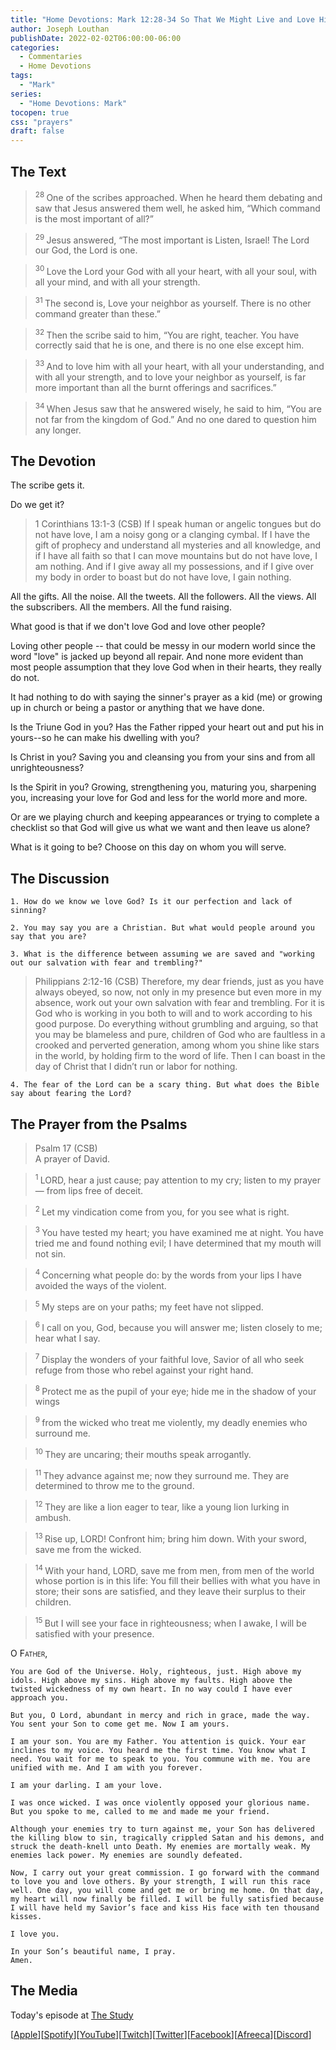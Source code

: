 ```yaml
---
title: "Home Devotions: Mark 12:28-34 So That We Might Live and Love Him and Love Others"
author: Joseph Louthan
publishDate: 2022-02-02T06:00:00-06:00
categories:
  - Commentaries
  - Home Devotions
tags:
  - "Mark"
series:
  - "Home Devotions: Mark"
tocopen: true
css: "prayers"
draft: false
---
```

## The Text

><sup> 28 </sup> One of the scribes approached. When he heard them debating and saw that Jesus answered them well, he asked him, “Which command is the most important of all?” 

><sup> 29 </sup> Jesus answered, “The most important is Listen, Israel! The Lord our God, the Lord is one. 

><sup> 30 </sup> Love the Lord your God with all your heart, with all your soul, with all your mind, and with all your strength. 

><sup> 31 </sup> The second is, Love your neighbor as yourself. There is no other command greater than these.” 

><sup> 32 </sup> Then the scribe said to him, “You are right, teacher. You have correctly said that he is one, and there is no one else except him. 

><sup> 33 </sup> And to love him with all your heart, with all your understanding, and with all your strength, and to love your neighbor as yourself, is far more important than all the burnt offerings and sacrifices.” 

><sup> 34 </sup> When Jesus saw that he answered wisely, he said to him, “You are not far from the kingdom of God.” And no one dared to question him any longer. 

## The Devotion

The scribe gets it.

Do we get it?

>1 Corinthians 13:1-3 (CSB) If I speak human or angelic tongues but do not have love, I am a noisy gong or a clanging cymbal. If I have the gift of prophecy and understand all mysteries and all knowledge, and if I have all faith so that I can move mountains but do not have love, I am nothing. And if I give away all my possessions, and if I give over my body in order to boast but do not have love, I gain nothing.

All the gifts. All the noise. All the tweets. All the followers. All the views. All the subscribers. All the members. All the fund raising. 

What good is that if we don't love God and love other people?

Loving other people -- that could be messy in our modern world since the word "love" is jacked up beyond all repair. And none more evident than most people assumption that they love God when in their hearts, they really do not.

It had nothing to do with saying the sinner's prayer as a kid (me) or growing up in church or being a pastor or anything that we have done. 

Is the Triune God in you? Has the Father ripped your heart out and put his in yours--so he can make his dwelling with you? 

Is Christ in you? Saving you and cleansing you from your sins and from all unrighteousness?

Is the Spirit in you? Growing, strengthening you, maturing you, sharpening you, increasing your love for God and less for the world more and more.

Or are we playing church and keeping appearances or trying to complete a checklist so that God will give us what we want and then leave us alone?

What is it going to be? Choose on this day on whom you will serve.

## The Discussion

```text
1. How do we know we love God? Is it our perfection and lack of sinning?
```

```text
2. You may say you are a Christian. But what would people around you say that you are?
```

```text
3. What is the difference between assuming we are saved and "working out our salvation with fear and trembling?"
```

>Philippians 2:12-16 (CSB) Therefore, my dear friends, just as you have always obeyed, so now, not only in my presence but even more in my absence, work out your own salvation with fear and trembling. For it is God who is working in you both to will and to work according to his good purpose. Do everything without grumbling and arguing, so that you may be blameless and pure, children of God who are faultless in a crooked and perverted generation, among whom you shine like stars in the world, by holding firm to the word of life. Then I can boast in the day of Christ that I didn’t run or labor for nothing.

```text
4. The fear of the Lord can be a scary thing. But what does the Bible say about fearing the Lord?
```

## The Prayer from the Psalms

>Psalm 17 (CSB)  
>   A prayer of David. 

><sup> 1 </sup> LORD, hear a just cause; pay attention to my cry; listen to my prayer— from lips free of deceit. 

><sup> 2 </sup> Let my vindication come from you, for you see what is right. 

><sup> 3 </sup> You have tested my heart; you have examined me at night. You have tried me and found nothing evil; I have determined that my mouth will not sin. 

><sup> 4 </sup> Concerning what people do: by the words from your lips I have avoided the ways of the violent. 

><sup> 5 </sup> My steps are on your paths; my feet have not slipped. 

><sup> 6 </sup> I call on you, God, because you will answer me; listen closely to me; hear what I say. 

><sup> 7 </sup> Display the wonders of your faithful love, Savior of all who seek refuge from those who rebel against your right hand. 

><sup> 8 </sup> Protect me as the pupil of your eye; hide me in the shadow of your wings 

><sup> 9 </sup> from the wicked who treat me violently, my deadly enemies who surround me. 

><sup> 10 </sup> They are uncaring; their mouths speak arrogantly. 

><sup> 11 </sup> They advance against me; now they surround me. They are determined to throw me to the ground. 

><sup> 12 </sup> They are like a lion eager to tear, like a young lion lurking in ambush. 

><sup> 13 </sup> Rise up, LORD! Confront him; bring him down. With your sword, save me from the wicked. 

><sup> 14 </sup> With your hand, LORD, save me from men, from men of the world whose portion is in this life: You fill their bellies with what you have in store; their sons are satisfied, and they leave their surplus to their children. 

><sup> 15 </sup> But I will see your face in righteousness; when I awake, I will be satisfied with your presence.



<div style="font-variant: small-caps;">
O Father,
</div>

```text
You are God of the Universe. Holy, righteous, just. High above my idols. High above my sins. High above my faults. High above the twisted wickedness of my own heart. In no way could I have ever approach you.

But you, O Lord, abundant in mercy and rich in grace, made the way. You sent your Son to come get me. Now I am yours.

I am your son. You are my Father. You attention is quick. Your ear inclines to my voice. You heard me the first time. You know what I need. You wait for me to speak to you. You commune with me. You are unified with me. And I am with you forever.

I am your darling. I am your love.

I was once wicked. I was once violently opposed your glorious name. But you spoke to me, called to me and made me your friend.

Although your enemies try to turn against me, your Son has delivered the killing blow to sin, tragically crippled Satan and his demons, and struck the death-knell unto Death. My enemies are mortally weak. My enemies lack power. My enemies are soundly defeated.

Now, I carry out your great commission. I go forward with the command to love you and love others. By your strength, I will run this race well. One day, you will come and get me or bring me home. On that day, my heart will now finally be filled. I will be fully satisfied because I will have held my Savior’s face and kiss His face with ten thousand kisses.

I love you.

In your Son’s beautiful name, I pray.
Amen.
```


<div style="page-break-after: always;"></div>

## The Media

Today's episode at [The Study](http://study.theologic.us/podcast/home-devotions-mark-1228-34-so-that-we-might-live-and-love-him-and-love-others)

\[[Apple](https://podcasts.apple.com/us/podcast/the-study/id1557102127)\]\[[Spotify](https://open.spotify.com/show/0Xs5qsNvWePyRqcmtOTPkR)\]\[[YouTube](http://youtube.theologic.us)\]\[[Twitch](http://twitch.theologic.us)\]\[[Twitter](https://twitter.com/theologic_us)\]\[[Facebook](https://www.facebook.com/groups/462231051477464)\]\[[Afreeca](https://bj.afreecatv.com/theologicus)\]\[[Discord](http://discord.theologic.us)\]
